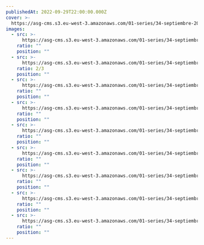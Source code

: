 ```yaml
---
publishedAt: 2022-09-29T22:00:00.000Z
cover: >-
  https://asg-cms.s3.eu-west-3.amazonaws.com/01-series/34-septiembre-2020-fujifilm-color-200/04.webp
images:
  - src: >-
      https://asg-cms.s3.eu-west-3.amazonaws.com/01-series/34-septiembre-2020-fujifilm-color-200/01.webp
    ratio: ""
    position: ""
  - src: >-
      https://asg-cms.s3.eu-west-3.amazonaws.com/01-series/34-septiembre-2020-fujifilm-color-200/02.webp
    ratio: 2/3
    position: ""
  - src: >-
      https://asg-cms.s3.eu-west-3.amazonaws.com/01-series/34-septiembre-2020-fujifilm-color-200/03.webp
    ratio: ""
    position: ""
  - src: >-
      https://asg-cms.s3.eu-west-3.amazonaws.com/01-series/34-septiembre-2020-fujifilm-color-200/04.webp
    ratio: ""
    position: ""
  - src: >-
      https://asg-cms.s3.eu-west-3.amazonaws.com/01-series/34-septiembre-2020-fujifilm-color-200/05.webp
    ratio: ""
    position: ""
  - src: >-
      https://asg-cms.s3.eu-west-3.amazonaws.com/01-series/34-septiembre-2020-fujifilm-color-200/06.webp
    ratio: ""
    position: ""
  - src: >-
      https://asg-cms.s3.eu-west-3.amazonaws.com/01-series/34-septiembre-2020-fujifilm-color-200/07.webp
    ratio: ""
    position: ""
  - src: >-
      https://asg-cms.s3.eu-west-3.amazonaws.com/01-series/34-septiembre-2020-fujifilm-color-200/08.webp
    ratio: ""
    position: ""
  - src: >-
      https://asg-cms.s3.eu-west-3.amazonaws.com/01-series/34-septiembre-2020-fujifilm-color-200/09.webp
    ratio: ""
    position: ""
---
```

